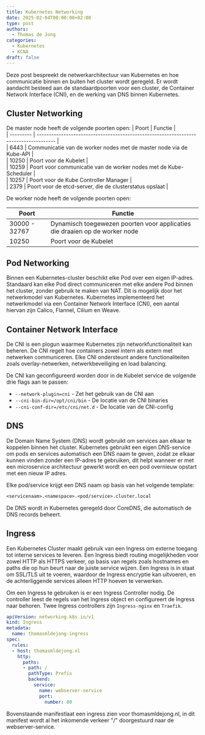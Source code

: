 ```yaml
---
title: Kubernetes Networking
date: 2025-02-04T00:00:00+02:00
type: post
authors:
  - Thomas de Jong
categories: 
  - Kubernetes
  - KCNA 
draft: false
---
```

Deze post bespreekt de netwerkarchitectuur van Kubernetes en hoe communicatie binnen en buiten het cluster wordt geregeld. Er wordt aandacht besteed aan de standaardpoorten voor een cluster, de Container Network Interface (CNI), en de werking van DNS binnen Kubernetes.
<!--more-->

## Cluster Networking
De master node heeft de volgende poorten open:
| Poort     | Functie                                                                               |  
| --------- | ------------------------------------------------------------------------------------- |  
| 6443      | Communicatie van de worker nodes met de master node via de Kube-API                   |  
| 10250     | Poort voor de Kubelet                                                                 |  
| 10259     | Poort voor communicatie van de worker nodes met de Kube-Scheduler                     |  
| 10257     | Poort voor de Kube Controller Manager                                                 |  
| 2379      | Poort voor de etcd-server, die de clusterstatus opslaat                               |  

De worker node heeft de volgende poorten open:  

| Poort             | Functie                                                                                 |  
| ----------------- | --------------------------------------------------------------------------------------- |  
| 30000 - 32767     | Dynamisch toegewezen poorten voor applicaties die draaien op de worker node             |  
| 10250             | Poort voor de Kubelet                                                                   |  

## Pod Networking
Binnen een Kubernetes-cluster beschikt elke Pod over een eigen IP-adres. Standaard kan elke Pod direct communiceren met elke andere Pod binnen het cluster, zonder gebruik te maken van NAT. Dit is mogelijk door het netwerkmodel van Kubernetes. Kubernetes implementeerd het netwerkmodel via een Container Network Interface (CNI), een aantal hiervan zijn Calico, Flannel, Cilium en Weave. 

## Container Network Interface
De CNI is een plogun waarmee Kubernetes zijn networkfunctionaliteit kan beheren. De CNI regelt hoe containers zowel intern als extern met netwerken communiceren. Elke CNI ondersteunt andere functionaliteiten zoals overlay-netwerken, netwerkbeveiliging en load balancing. 

De CNI kan geconfigureerd worden door in de Kubelet service de volgende drie flags aan te passen: 
- `--network-plugin=cni` - Zet het gebruik van de CNI aan
- `--cni-bin-dir=/opt/cni/bin` - De locatie van de CNI binaries
- `--cni-conf-dir=/etc/cni/net.d` - De locatie van de CNI-config

## DNS 
De Domain Name System (DNS) wordt gebruikt om services aan elkaar te koppelen binnen het cluster. Kubernetes gebruikt een eigen DNS-service om pods en services automatisch een DNS naam te geven, zodat ze elkaar kunnen vinden zonder een IP-adres te gebruiken, dit helpt wanneer er met een microservice architectuur gewerkt wordt en een pod overnieuw opstart met een nieuw IP adres. 

Elke pod/service krijgt een DNS naam op basis van het volgende template: 
```txt 
<servicenaam>.<namespace>.<pod/service>.cluster.local
```

De DNS wordt in Kubernetes geregeld door CoreDNS, die automatisch de DNS records beheert. 

## Ingress
Een Kubernetes Cluster maakt gebruik van een Ingress om externe toegang tot interne services te leveren. Een Ingress biedt routing mogelijkheden voor zowel HTTP als HTTPS verkeer, op basis van regels zoals hostnames en paths die op hun beurt naar de juiste service wijzen. Een Ingress is in staat om SSL/TLS uit te voeren, waardoor de Ingress encryptie kan uitvoeren, en de achterliggende services alleen HTTP hoeven te verwerken. 

Om een Ingress te gebruiken is er een Ingress Controller nodig. De controller leest de regels van het Ingress object en configureert de Ingress naar behoren. Twee Ingress controllers zijn `Ingress-nginx` en `Traefik`. 
```yaml
apiVersion: networking.k8s.io/v1
kind: Ingress
metadata: 
  name: thomasmldejong-ingress
spec:
  rules:
  - host: thomasmldejong.nl 
    http:
      paths:
      - path: / 
        pathType: Prefix
        backend:
          service:
            name: webserver-service
            port: 
              number: 80
```
Bovenstaande manifestlaat een ingress zien voor thomasmldejong.nl, in dit manifest wordt al het inkomende verkeer "/" doorgestuurd naar de webserver-service.